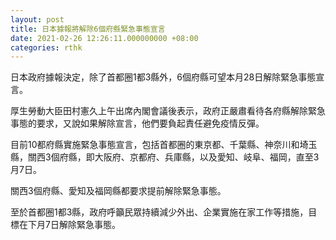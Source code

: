 ```yaml
---
layout: post
title: 日本據報將解除6個府縣緊急事態宣言
date: 2021-02-26 12:26:11.000000000 +08:00
categories: rthk
---
```


日本政府據報決定，除了首都圈1都3縣外，6個府縣可望本月28日解除緊急事態宣言。

厚生勞動大臣田村憲久上午出席內閣會議後表示，政府正嚴肅看待各府縣解除緊急事態的要求，又說如果解除宣言，他們要負起責任避免疫情反彈。

目前10都府縣實施緊急事態宣言，包括首都圈的東京都、千葉縣、神奈川和埼玉縣，關西3個府縣，即大阪府、京都府、兵庫縣，以及愛知、岐阜、福岡，直至3月7日。

關西3個府縣、愛知及福岡縣都要求提前解除緊急事態。

至於首都圈1都3縣，政府呼籲民眾持續減少外出、企業實施在家工作等措施，目標在下月7日解除緊急事態。
